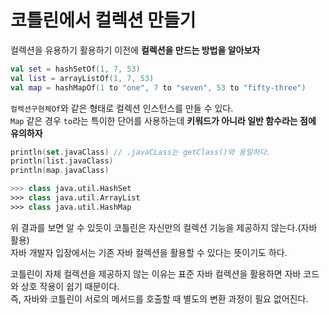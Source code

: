 코틀린에서 컬렉션 만들기 
=========================
컬렉션을 유용하기 활용하기 이전에 **컬렉션을 만드는 방법을 알아보자**      

```kt
val set = hashSetOf(1, 7, 53)
val list = arrayListOf(1, 7, 53)
val map = hashMapOf(1 to "one", 7 to "seven", 53 to "fifty-three")
```
`컬렉션구현체Of`와 같은 형태로 컬렉션 인스턴스를 만들 수 있다.      
`Map` 같은 경우 `to`라는 특이한 단어를 사용하는데 **키워드가 아니라 일반 함수라는 점에 유의하자**       

```kt
println(set.javaClass) // .javaCLass는 getClass()와 동일하다. 
println(list.javaClass)
println(map.javaClass)

>>> class java.util.HashSet 
>>> class java.util.ArrayList
>>> class java.util.HashMap
```
위 결과를 보면 알 수 있듯이 코틀린은 자신만의 컬렉션 기능을 제공하지 않는다.(자바 활용)       
자바 개발자 입장에서는 기존 자바 컬렉션을 활용할 수 있다는 뜻이기도 하다.    

코틀린이 자체 컬렉션을 제공하지 않는 이유는 표준 자바 컬렉션을 활용하면 자바 코드와 상호 작용이 쉽기 때문이다.      
즉, 자바와 코틀린이 서로의 메서드를 호출할 때 별도의 변환 과정이 필요 없어진다.     







